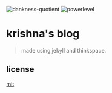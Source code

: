 ![dankness-quotient](https://img.shields.io/badge/dank%3F-100%25-blue) ![powerlevel](https://img.shields.io/badge/powerlevel-%3E9000-red)

# krishna's blog

> made using jekyll and thinkspace.

## license

[mit](LICENSE.md)
